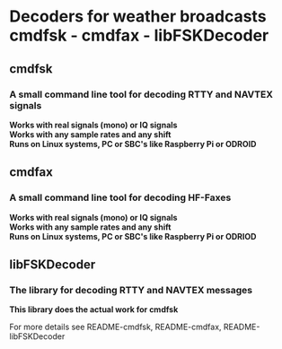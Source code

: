 # Decoders for weather broadcasts<br> cmdfsk - cmdfax - libFSKDecoder

##  cmdfsk

<h3>A small command line tool for decoding RTTY and NAVTEX signals</h3>

**Works with real signals (mono) or IQ signals**<br>
**Works with any sample rates and any shift**<br>
**Runs on Linux systems, PC or SBC's like Raspberry Pi or ODROID**

##  cmdfax
<h3>A small command line tool for decoding HF-Faxes</h3>

**Works with real signals (mono) or IQ signals**<br>
**Works with any sample rates and any shift**<br>
**Runs on Linux systems, PC or SBC's like Raspberry Pi or ODRIOD**


##  libFSKDecoder
<h3>The library for decoding RTTY and NAVTEX messages</h3>

**This library does the actual work for cmdfsk**

For more details see README-cmdfsk, README-cmdfax, README-libFSKDecoder
